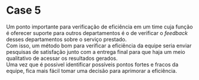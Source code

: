 # Case 5

Um ponto importante para verificação de eficiência em um time cuja função é oferecer suporte para outros departamentos é o de verificar o *feedback* desses departamentos sobre o serviço prestado.  
Com isso, um método bom para verificar a eficiência da equipe seria enviar pesquisas de satisfação junto com a entrega final para que haja um meio qualitativo de acessar os resultados gerados.  
Uma vez que é possivel identificar possíveis pontos fortes e fracos da equipe, fica mais fácil tomar uma decisão para aprimorar a eficiência.
